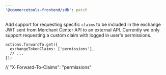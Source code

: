 ```yaml
---
'@commercetools-frontend/sdk': patch
---
```


Add support for requesting specific `claims` to be included in the exchange JWT sent from Merchant Center API to an external API.
Currently we only support requesting a custom claim with logged in user's permissions.

```
actions.forwardTo.get({
  exchangeTokenClaims: ['permissions'],
  // ...
});
```

// "X-Forward-To-Claims": "permissions"
